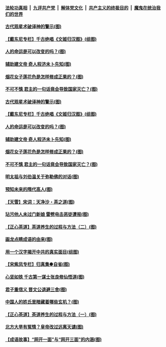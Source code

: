 ####  [法轮功真相](../../../../basic/blob/master/README.md?t=06210231) &nbsp;|&nbsp; [九评共产党](../../../../9ping.md/blob/master/README.md?t=06210231) &nbsp;|&nbsp; [解体党文化](../../../../jtdwh.md/blob/master/README.md?t=06210231)  &nbsp;|&nbsp; [共产主义的终极目的](../../../../gczydzjmd.md/blob/master/README.md?t=06210231) &nbsp;|&nbsp; [魔鬼在统治我们的世界](../../../../mgztzwmdsj.md/blob/master/README.md?t=06210231) 

#### [古代观星术破译神的警示(图)](../pages/p7/936938.md?t=06210231) 

#### [【戴东尼专栏】千古绝唱《文姬归汉图》(组图)](../pages/p7/933598.md?t=06210231) 

#### [人的命运是可以改变的吗？(图)](../pages/p7/936633.md?t=06210231) 

#### [辅助建文帝 奇人程济未卜先知(图)](../pages/p7/936751.md?t=06210231) 

#### [烟花女子莲花色是怎样修成正果的？(图)](../pages/p7/936627.md?t=06210231) 

#### [不可不慎 君主的一句话竟会导致国家灭亡？(图)](../pages/p7/936921.md?t=06210231) 

#### [古代观星术破译神的警示(图)](../pages/p7/936938.md?t=06210231) 

#### [【戴东尼专栏】千古绝唱《文姬归汉图》(组图)](../pages/p7/933598.md?t=06210231) 

#### [人的命运是可以改变的吗？(图)](../pages/p7/936633.md?t=06210231) 

#### [辅助建文帝 奇人程济未卜先知(图)](../pages/p7/936751.md?t=06210231) 

#### [烟花女子莲花色是怎样修成正果的？(图)](../pages/p7/936627.md?t=06210231) 

#### [不可不慎 君主的一句话竟会导致国家灭亡？(图)](../pages/p7/936921.md?t=06210231) 

#### [明太祖与刘伯温关于弥勒佛的对话(图)](../pages/p7/936918.md?t=06210231) 

#### [预知未来的隋代高人(图)](../pages/p7/936519.md?t=06210231) 

#### [【天雪】宋词：天净沙・茶之道(图)](../pages/p7/936606.md?t=06210231) 

#### [玷污他人未过门新娘 雷劈电击恶徒遭报(图)](../pages/p7/936730.md?t=06210231) 

#### [【正心茶道】茶道养生的过程与方法（二）(图)](../pages/p7/936188.md?t=06210231) 

#### [画龙点睛成语的由来(图)](../pages/p7/936521.md?t=06210231) 

#### [用一个汉字揭开中共的真实面目(组图)](../pages/p7/936605.md?t=06210231) 

#### [【宋紫凤专栏】归真集●自省(图)](../pages/p7/936715.md?t=06210231) 

#### [心坚如铁 千古第一谋士张良修仙悟道(图)](../pages/p7/936518.md?t=06210231) 

#### [君子重信义 晋文公退避三舍(图)](../pages/p7/936517.md?t=06210231) 

#### [中国人的姓氏里暗藏着哪些玄机？(图)](../pages/p7/936608.md?t=06210231) 

#### [【正心茶道】茶道养生的过程与方法（一）(图)](../pages/p7/936187.md?t=06210231) 

#### [北方大旱有冤情？皇帝改过远离天谴(图)](../pages/p7/936431.md?t=06210231) 

#### [【成语故事】“网开一面”与“网开三面”的内涵(图)](../pages/p7/936380.md?t=06210231) 

